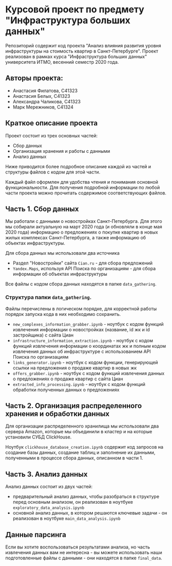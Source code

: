 # Курсовой проект по предмету "Инфраструктура больших данных"

Репозиторий содержит код проекта "Анализ влияния развития уровня инфраструктуры на стоимость квартир в Санкт-Петербурге". Проект реализован в рамках курса "Инфраструктура больших данных" университета ИТМО, весенний семестр 2020 года.

## Авторы проекта:
* Анастасия Филатова, C41323
* Анастасия Белых, C41323
* Александра Чаликова, C41323
* Марк Мережников, C41324

## Краткое описание проекта
Проект состоит из трех основных частей:
* Сбор данных
* Организация хранения и работы с данными
* Анализ данных

Ниже приводится более подробное описание каждой из частей и структуры файлов с кодом для этой части.

Каждый файл оформлен для удобства чтения и понимания основной функциональности. Для получения подробной информации по любой части проекта можно прочитать содержимое соответствующих файлов.

## Часть 1. Сбор данных

Мы работали с данными о новостройках Санкт-Петербурга. Для этого мы собирали актуальную на март 2020 года (и обновляли в конце мая 2020 года) информацию о предложениях о покупке квартир в новых жилых комплексах Санкт-Петербурга, а также информацию об объектах инфраструктуры.

Для сбора данных мы использовали два источника
* Раздел "Новостройки" сайта `Cian.ru` - для сбора предложений
* `Yandex.Maps`, используя API Поиска по организациям - для сбора информации об объектах инфраструктуры

Все файлы с кодом сбора данных находятся в папке `data_gathering`.

### Структура папки `data_gathering`.
Файлы перечислены в логическом порядке, для корректной работы порядок запуска кода в них необходимо сохранить.
* `new_complexes_information_grabber.ipynb` - ноутбук с кодом функций извлечения информации о новостройках (название, id жк и id застройщика) с сайта Циан
* `infrastructure_information_extraction.ipynb` - ноутбук с кодом функций извлечения информации о координатах жк и полным кодом извлечения данных об инфраструктуре с использованием API Поиска по организациям
* `links_generator.ipynb` - ноутбук с кодом функции, генерирующей ссылки на предложения о продаже квартир в новых жк
* `offers_grabber.ipynb` - ноутбук с кодом функций извлечения данных о предложениях о продаже квартир с сайта Циан
* `extracted_info_processing.ipynb` - ноутбук с кодом функций обработки полученных данных о предложениях 

## Часть 2. Организация распределенного хранения и обработки данных

Для организации распределенного хранилища мы использовали два сервера Amazon, которые мы объединили в кластер и на которые установили СУБД ClickHouse.

Ноутбук `clickhouse_database_creation.ipynb` содержит код запросов на создание базы данных, создание таблиц и заполнение их данными, полученными в процессе сбора данных, описанном в части 1.

## Часть 3. Анализ данных

Анализ данных состоит из двух частей:
* предварительный анализ данных, чтобы разобраться в структуре перед основным анализом, он реализован в ноутбуке `exploratory_data_analysis.ipynb`
* основной анализ данных, в котором решаются ключевые задачи - он реализован в ноутбуке `main_data_analysis.ipynb`

## Данные парсинга

Если вы хотите воспользоваться результатами анализа, но часть извлечения данных вам не интересна - вы можете использовать наши подготовленные файлы с данными - они находятся в папке `final_data`. 
